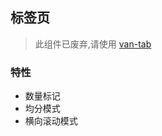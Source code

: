 ## 标签页

> 此组件已废弃,请使用 <a href="https://youzan.github.io/vant/#/zh-CN/tab" target="_blank">van-tab</a>

### 特性
- 数量标记
- 均分模式
- 横向滚动模式

